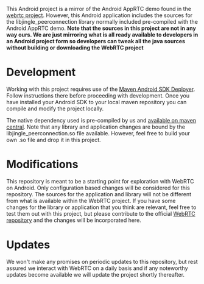 This Android project is a mirror of the Android AppRTC demo found in the [webrtc project](https://code.google.com/p/webrtc/). However, this Android application includes the sources for the libjingle_peerconnection library normally included pre-compiled with the Android AppRTC demo. **Note that the sources in this project are not in any way ours. We are just mirroring what is all ready available to developers in an Android project form so developers can tweak all the java sources without building or downloading the WebRTC project**


Development
=============
Working with this project requires use of the [Maven Android SDK Deployer](https://github.com/mosabua/maven-android-sdk-deployer). Follow instructions there before proceeding with development. Once you have installed your Android SDK to your local maven repository you can compile and modify the project locally.

The native dependency used is pre-compiled by us and [available on maven central](https://oss.sonatype.org/content/groups/public/io/pristine/libjingle_peerconnection_so/7113/). Note that any library and application changes are bound by the libjingle_peerconnection.so file available. However, feel free to build your own .so file and drop it in this project.


Modifications
=============
This repository is meant to be a starting point for exploration with WebRTC on Android. Only configuration based changes will be considered for this repository. The sources for the application and library will not be different from what is available within the WebRTC project. If you have some changes for the library or application that you think are relevant, feel free to test them out with this project, but please contribute to the official [WebRTC repository](https://code.google.com/p/webrtc/) and the changes will be incorporated here.


Updates
==============
We won't make any promises on periodic updates to this repository, but rest assured we interact with WebRTC on a daily basis and if any noteworthy updates become available we will update the project shortly thereafter.




